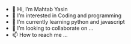 - 👋 Hi, I’m Mahtab Yasin
- 👀 I’m interested in Coding and programming
- 🌱 I’m currently learning python and javascript
- 💞️ I’m looking to collaborate on ...
- 📫 How to reach me ...

<!---
Mahtabtech/Mahtabtech is a ✨ special ✨ repository because its `README.md` (this file) appears on your GitHub profile.
You can click the Preview link to take a look at your changes.
--->
